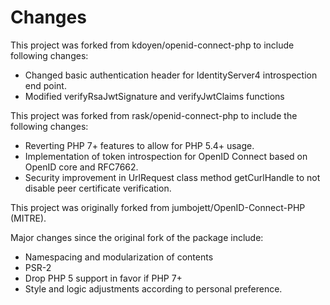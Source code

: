 # Changes
This project was forked from kdoyen/openid-connect-php to include following changes:
- Changed basic authentication header for IdentityServer4 introspection end point.
- Modified verifyRsaJwtSignature and verifyJwtClaims functions

This project was forked from rask/openid-connect-php to include the following changes:

-   Reverting PHP 7+ features to allow for PHP 5.4+ usage.
-   Implementation of token introspection for OpenID Connect based on OpenID core and RFC7662.
-   Security improvement in UrlRequest class method getCurlHandle to not disable peer certificate verification.

This project was originally forked from jumbojett/OpenID-Connect-PHP (MITRE).

Major changes since the original fork of the package include:

-   Namespacing and modularization of contents
-   PSR-2
-   Drop PHP 5 support in favor if PHP 7+
-   Style and logic adjustments according to personal preference.
